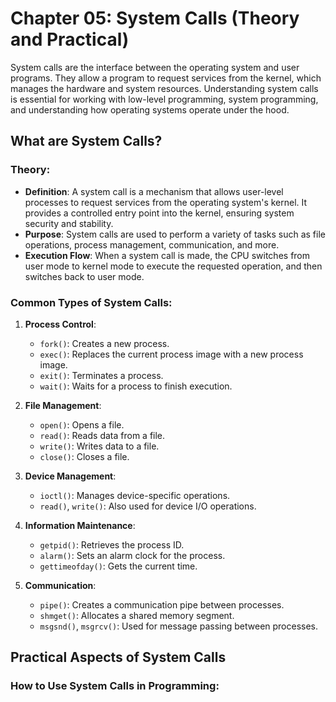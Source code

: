 # Chapter 05: System Calls (Theory and Practical)

System calls are the interface between the operating system and user programs. They allow a program to request services from the kernel, which manages the hardware and system resources. Understanding system calls is essential for working with low-level programming, system programming, and understanding how operating systems operate under the hood.

## What are System Calls?

### Theory:
- **Definition**: A system call is a mechanism that allows user-level processes to request services from the operating system's kernel. It provides a controlled entry point into the kernel, ensuring system security and stability.
- **Purpose**: System calls are used to perform a variety of tasks such as file operations, process management, communication, and more.
- **Execution Flow**: When a system call is made, the CPU switches from user mode to kernel mode to execute the requested operation, and then switches back to user mode.

### Common Types of System Calls:
1. **Process Control**:
   - `fork()`: Creates a new process.
   - `exec()`: Replaces the current process image with a new process image.
   - `exit()`: Terminates a process.
   - `wait()`: Waits for a process to finish execution.

2. **File Management**:
   - `open()`: Opens a file.
   - `read()`: Reads data from a file.
   - `write()`: Writes data to a file.
   - `close()`: Closes a file.

3. **Device Management**:
   - `ioctl()`: Manages device-specific operations.
   - `read()`, `write()`: Also used for device I/O operations.

4. **Information Maintenance**:
   - `getpid()`: Retrieves the process ID.
   - `alarm()`: Sets an alarm clock for the process.
   - `gettimeofday()`: Gets the current time.

5. **Communication**:
   - `pipe()`: Creates a communication pipe between processes.
   - `shmget()`: Allocates a shared memory segment.
   - `msgsnd()`, `msgrcv()`: Used for message passing between processes.

## Practical Aspects of System Calls

### How to Use System Calls in Programming:

